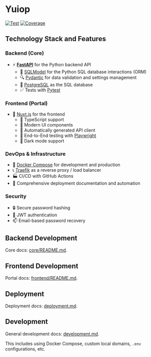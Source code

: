 # Yuiop

<a href="https://github.com/fastapi/full-stack-fastapi-template/actions?query=workflow%3ATest" target="_blank"><img src="https://github.com/fastapi/full-stack-fastapi-template/workflows/Test/badge.svg" alt="Test"></a>
<a href="https://coverage-badge.samuelcolvin.workers.dev/redirect/fastapi/full-stack-fastapi-template" target="_blank"><img src="https://coverage-badge.samuelcolvin.workers.dev/fastapi/full-stack-fastapi-template.svg" alt="Coverage"></a>



## Technology Stack and Features

### Backend (Core)
- ⚡ [**FastAPI**](https://fastapi.tiangolo.com) for the Python backend API
    - 🧰 [SQLModel](https://sqlmodel.tiangolo.com) for the Python SQL database interactions (ORM)
    - 🔍 [Pydantic](https://docs.pydantic.dev) for data validation and settings management
    - 💾 [PostgreSQL](https://www.postgresql.org) as the SQL database
    - ✅ Tests with [Pytest](https://pytest.org)

### Frontend (Portal)
- 🚀 [Nuxt.js](https://nuxt.com) for the frontend
    - 💃 TypeScript support
    - 🎨 Modern UI components
    - 🤖 Automatically generated API client
    - 🧪 End-to-End testing with [Playwright](https://playwright.dev)
    - 🦇 Dark mode support

### DevOps & Infrastructure
- 🐋 [Docker Compose](https://www.docker.com) for development and production
- 📞 [Traefik](https://traefik.io) as a reverse proxy / load balancer
- 🏭 CI/CD with GitHub Actions
- 🚢 Comprehensive deployment documentation and automation

### Security
- 🔒 Secure password hashing
- 🔑 JWT authentication
- 📫 Email-based password recovery

## Backend Development

Core docs: [core/README.md](core/README.md).

## Frontend Development

Portal docs: [frontend/README.md](core/README.md).

## Deployment

Deployment docs: [deployment.md](../docs/deployment.md).

## Development

General development docs: [development.md](../docs/development.md).

This includes using Docker Compose, custom local domains, `.env` configurations, etc.
